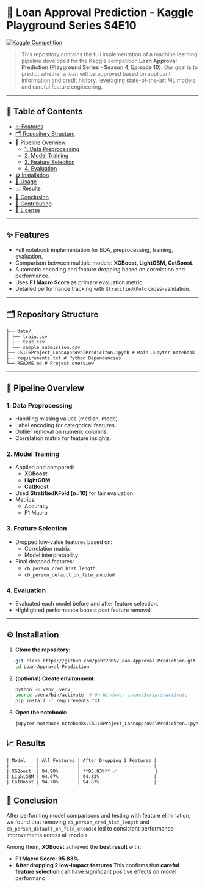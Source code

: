 # 🏦 Loan Approval Prediction - Kaggle Playground Series S4E10

[![Kaggle Competition](https://img.shields.io/badge/Kaggle-Playground_S4E10-blue)](https://www.kaggle.com/competitions/playground-series-s4e10)

> This repository contains the full implementation of a machine learning pipeline developed for the Kaggle competition **Loan Approval Prediction (Playground Series - Season 4, Episode 10)**. Our goal is to predict whether a loan will be approved based on applicant information and credit history, leveraging state-of-the-art ML models and careful feature engineering.

---

## 📖 Table of Contents

- [✨ Features](#-features)
- [🗂️ Repository Structure](#️-repository-structure)
- [🚀 Pipeline Overview](#-pipeline-overview)
  - [1. Data Preprocessing](#1-data-preprocessing)
  - [2. Model Training](#2-model-training)
  - [3. Feature Selection](#3-feature-selection)
  - [4. Evaluation](#4-evaluation)
- [⚙️ Installation](#️-installation)
- [🎯 Usage](#-usage)
- [📈 Results](#-results)
- [📌 Conclusion](#-conclusion)
- [🤝 Contributing](#-contributing)
- [📄 License](#-license)

---

## ✨ Features

- Full notebook implementation for EDA, preprocessing, training, evaluation.
- Comparison between multiple models: **XGBoost, LightGBM, CatBoost**.
- Automatic encoding and feature dropping based on correlation and performance.
- Uses **F1 Macro Score** as primary evaluation metric.
- Detailed performance tracking with `StratifiedKFold` cross-validation.

---

## 🗂️ Repository Structure

```
├── data/
│ ├── train.csv
│ ├── test.csv
│ └── sample_submission.csv
├── CS116Project_LoanApprovalPrediciton.ipynb # Main Jupyter notebook
├── requirements.txt # Python Dependencies
└── README.md # Project overview

```

---

## 🚀 Pipeline Overview

### 1. Data Preprocessing

- Handling missing values (median, mode).
- Label encoding for categorical features.
- Outlier removal on numeric columns.
- Correlation matrix for feature insights.

### 2. Model Training

- Applied and compared:
  - **XGBoost**
  - **LightGBM**
  - **CatBoost**
- Used **StratifiedKFold (n=10)** for fair evaluation.
- Metrics:
  - Accuracy
  - F1 Macro

### 3. Feature Selection

- Dropped low-value features based on:
  - Correlation matrix
  - Model interpretability
- Final dropped features:
  - `cb_person_cred_hist_length`
  - `cb_person_default_on_file_encoded`

### 4. Evaluation

- Evaluated each model before and after feature selection.
- Highlighted performance boosts post feature removal.

---

## ⚙️ Installation
1. **Clone the repository**:
   ```bash
   git clone https://github.com/paht2005/Loan-Approval-Prediction.git
   cd Loan-Approval-Prediction
   ```
2. **(optional) Create environment:**
   ```bash
   python -m venv .venv
   source .venv/bin/activate  # On Windows: .venv\Scripts\activate
   pip install -r requirements.txt
   ```
3. **Open the notebook:**
   ```bash
   jupyter notebook notebooks/CS116Project_LoanApprovalPrediciton.ipynb
   ```
## 📈 Results
```
| Model    | All Features | After Dropping 2 Features |
| -------- | ------------ | ------------------------- |
| XGBoost  | 94.90%       | **95.83%** ✅              |
| LightGBM | 94.67%       | 94.83%                    |
| CatBoost | 94.70%       | 94.87%                    |
```
## 📌 Conclusion
After performing model comparisons and testing with feature elimination, we found that removing ``cb_person_cred_hist_length`` and ``cb_person_default_on_file_encoded`` led to consistent performance improvements across all models.

Among them, **XGBoost** achieved the **best result** with:
- **F1 Macro Score: 95.83%**
- **After dropping 2 low-impact features**
This confirms that **careful feature selection** can have significant positive effects on model performanc
